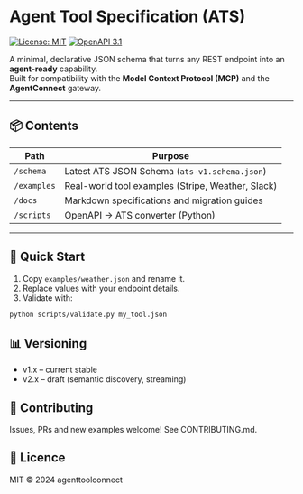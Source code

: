 # Agent Tool Specification (ATS)

[![License: MIT](https://img.shields.io/badge/License-MIT-yellow.svg)](LICENSE)
[![OpenAPI 3.1](https://img.shields.io/badge/OpenAPI-3.1-green.svg)](https://spec.openapis.org/oas/v3.1.0)

A minimal, declarative JSON schema that turns any REST endpoint into an **agent-ready** capability.  
Built for compatibility with the **Model Context Protocol (MCP)** and the **AgentConnect** gateway.

---

## 📦 Contents

| Path        | Purpose                                           |
| ----------- | ------------------------------------------------- |
| `/schema`   | Latest ATS JSON Schema (`ats-v1.schema.json`)     |
| `/examples` | Real-world tool examples (Stripe, Weather, Slack) |
| `/docs`     | Markdown specifications and migration guides      |
| `/scripts`  | OpenAPI → ATS converter (Python)                  |

---

## 🚀 Quick Start

1. Copy `examples/weather.json` and rename it.
2. Replace values with your endpoint details.
3. Validate with:

```bash
python scripts/validate.py my_tool.json
```

## 📊 Versioning

- v1.x – current stable
- v2.x – draft (semantic discovery, streaming)

## 🤝 Contributing

Issues, PRs and new examples welcome!
See CONTRIBUTING.md.

## 📄 Licence

MIT © 2024 agenttoolconnect
